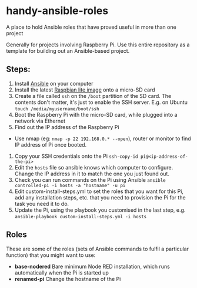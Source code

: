 # handy-ansible-roles

A place to hold Ansible roles that have proved useful in more than one project

Generally for projects involving Raspberry Pi.  Use this entire repository as a template for building out an Ansible-based project.

## Steps:

1. Install [Ansible](https://www.ansible.com/get-started) on your computer
1. Install the latest [Raspbian lite image](https://www.raspberrypi.org/downloads/raspbian/) onto a micro-SD card
1. Create a file called `ssh` on the `/boot` partition of the SD card.  The contents don't matter, it's just to enable the SSH server.  E.g. on Ubuntu `touch /media/myusername/boot/ssh`
1. Boot the Raspberry Pi with the micro-SD card, while plugged into a network via Ethernet
1. Find out the IP address of the Raspberry Pi
 * Use nmap (eg: `nmap -p 22 192.168.0.* --open`), router or monitor to find IP address of Pi once booted.
1. Copy your SSH credentials onto the Pi
  ```ssh-copy-id pi@<ip-address-of-the-pi>```
1. Edit the ```hosts``` file so ansible knows which computer to configure.  Change the IP address in it to match the one you just found out.
1. Check you can run commands on the Pi using Ansible
   ```ansible controlled-pi -i hosts -a "hostname" -u pi```
1. Edit custom-install-steps.yml to set the roles that you want for this Pi, add any installation steps, etc. that you need to provision the Pi for the task you need it to do.
1. Update the Pi, using the playbook you customised in the last step, e.g.
   ```ansible-playbook custom-install-steps.yml -i hosts```

## Roles

These are some of the roles (sets of Ansible commands to fulfil a particular function) that you might want to use:

 * **base-nodered** Bare minimum Node RED installation, which runs automatically when the Pi is started up
 * **renamed-pi** Change the hostname of the Pi
